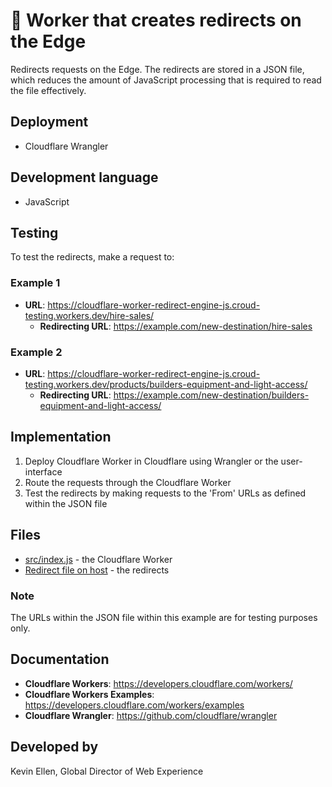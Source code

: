 # 👷 Worker that creates redirects on the Edge
Redirects requests on the Edge. The redirects are stored in a JSON file, which reduces the amount of JavaScript processing that is required to read the file effectively.

## Deployment
* Cloudflare Wrangler

## Development language
* JavaScript

## Testing
To test the redirects, make a request to: 
### Example 1
* **URL**: https://cloudflare-worker-redirect-engine-js.croud-testing.workers.dev/hire-sales/
  * **Redirecting URL**: https://example.com/new-destination/hire-sales

### Example 2
* **URL**: https://cloudflare-worker-redirect-engine-js.croud-testing.workers.dev/products/builders-equipment-and-light-access/
  * **Redirecting URL**: https://example.com/new-destination/builders-equipment-and-light-access/

## Implementation
1. Deploy Cloudflare Worker in Cloudflare using Wrangler or the user-interface
1. Route the requests through the Cloudflare Worker
1. Test the redirects by making requests to the 'From' URLs as defined within the JSON file

## Files
* [src/index.js](src/index.js) - the Cloudflare Worker
* [Redirect file on host](http://data.altradgeneration.com.s3-website.eu-west-2.amazonaws.com/hire-sales-redirects.json) - the redirects

### Note
The URLs within the JSON file within this example are for testing purposes only.

## Documentation
* **Cloudflare Workers**: https://developers.cloudflare.com/workers/
* **Cloudflare Workers Examples**: https://developers.cloudflare.com/workers/examples
* **Cloudflare Wrangler**: https://github.com/cloudflare/wrangler

## Developed by
Kevin Ellen, Global Director of Web Experience
